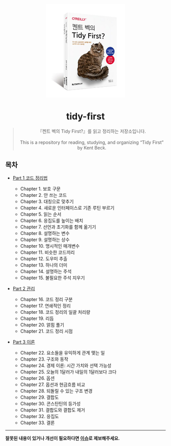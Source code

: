 <div align="center">

<img src="images/tidy-first.jpg" width="250"/>

# tidy-first

> 『켄트 벡의 Tidy First?』를 읽고 정리하는 저장소입니다.<br><br> This is a repository for reading, studying, and organizing “Tidy First” by Kent Beck.

</div>


## 목차

- [Part 1 코드 정리법](document/part1/README.md)
    - Chapter 1. 보호 구문
    - Chapter 2. 안 쓰는 코드
    - Chapter 3. 대칭으로 맞추기
    - Chapter 4. 새로운 인터페이스로 기존 루틴 부르기
    - Chapter 5. 읽는 순서
    - Chapter 6. 응집도를 높이는 배치
    - Chapter 7. 선언과 초기화를 함께 옮기기
    - Chapter 8. 설명하는 변수
    - Chapter 9. 설명하는 상수
    - Chapter 10. 명시적인 매개변수
    - Chapter 11. 비슷한 코드끼리
    - Chapter 12. 도우미 추출
    - Chapter 13. 하나의 더미
    - Chapter 14. 설명하는 주석
    - Chapter 15. 불필요한 주석 지우기

- [Part 2 관리](document/part2/README.md)
    - Chapter 16. 코드 정리 구분
    - Chapter 17. 연쇄적인 정리
    - Chapter 18. 코드 정리의 일괄 처리량
    - Chapter 19. 리듬
    - Chapter 20. 얽힘 풀기
    - Chapter 21. 코드 정리 시점

- [Part 3 이론](document/part3/README.md)
    - Chapter 22. 요소들을 유익하게 관계 맺는 일
    - Chapter 23. 구조와 동작
    - Chapter 24. 경제 이론: 시간 가치와 선택 가능성
    - Chapter 25. 오늘의 1달러가 내일의 1달러보다 크다
    - Chapter 26. 옵션
    - Chapter 27. 옵션과 현금흐름 비교
    - Chapter 28. 되돌릴 수 있는 구조 변경
    - Chapter 29. 결합도
    - Chapter 30. 콘스탄틴의 등가성
    - Chapter 31. 결합도와 결합도 제거
    - Chapter 32. 응집도
    - Chapter 33. 결론



---

**잘못된 내용이 있거나 개선이 필요하다면 [이슈](https://github.com/woookk/tidy-first/issues)로 제보해주세요.**
